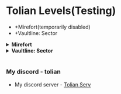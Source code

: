 # Tolian Levels(Testing)

- +Mirefort(temporarily disabled)
- +Vaultline: Sector

<details>
  <summary><strong>Mirefort</strong></summary>

![Screenshot 1](https://raw.githubusercontent.com/Toliann/Tolian-Levels/refs/heads/main/Screenshot/1.png)
![Screenshot 1](https://raw.githubusercontent.com/Toliann/Tolian-Levels/refs/heads/main/Screenshot/2.png)

</details>

<details>
  <summary><strong>Vaultline: Sector</strong></summary>

![Screenshot 1](https://raw.githubusercontent.com/Toliann/Tolian-Levels/refs/heads/main/Screenshot/vautline1.png)
![Screenshot 1](https://raw.githubusercontent.com/Toliann/Tolian-Levels/refs/heads/main/Screenshot/vautline2.png)

</details>

#
### My discord - tolian
- My discord server - [Tolian Serv](https://discord.gg/ybjPfxCKZX)
